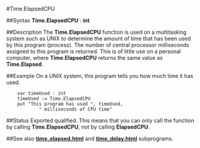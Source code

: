 
#Time.ElapsedCPU

##Syntax
**Time.ElapsedCPU** : **int**



##Description
The **Time.ElapsedCPU** function is used on a multitasking system such as UNIX to determine the amount of time that has been used by this program (process). The number of central processor milliseconds assigned to this program is returned. This is of little use on a personal computer, where **Time.ElapsedCPU** returns the same value as **Time.Elapsed**.



##Example
On a UNIX system, this program tells you how much time it has used.


        var timeUsed : int
        timeUsed := Time.ElapsedCPU
        put "This program has used ", timeUsed,
                " milliseconds of CPU time"
##Status
Exported qualified.
This means that you can only call the function by calling **Time.ElapsedCPU**, not by calling **ElapsedCPU**.



##See also
**[time_elapsed.html](Time.Elapsed)** and **[time_delay.html](Time.Delay)** subprograms.


